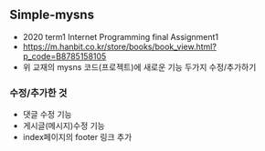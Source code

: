 ## Simple-mysns
  - 2020 term1 Internet Programming final Assignment1
  - https://m.hanbit.co.kr/store/books/book_view.html?p_code=B8785158105
  - 위 교재의 mysns 코드(프로젝트)에 새로운 기능 두가지 수정/추가하기
### 수정/추가한 것
  - 댓글 수정 기능
  - 게시글(메시지)수정 기능
  - index페이지의 footer 링크 추가
